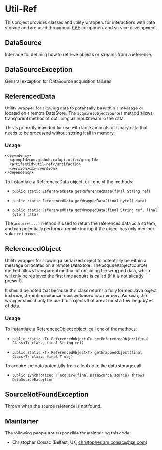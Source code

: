 # Util-Ref

This project provides classes and utility wrappers for interactions with data storage and are used throughout [CAF](http://cafapi.github.io/) component and service development.

## DataSource

Interface for defining how to retrieve objects or streams from a reference.

## DataSourceException

General exception for DataSource acquisition failures.

## ReferencedData

Utility wrapper for allowing data to potentially be within a message or located on a remote DataStore. The `acquire(ObjectSource)` method allows transparent method of obtaining an InputStream to the data.

This is primarily intended for use with large amounts of binary data that needs to be processed without storing it all in memory.

### Usage

```
<dependency>
  <groupId>com.github.cafapi.util</groupId>
  <artifactId>util-ref</artifactId>
  <version>xxx</version>
</dependency>
```

To instantiate a ReferencedData object, call one of the methods:

- `public static ReferencedData getReferencedData(final String ref)`

- `public static ReferencedData getWrappedData(final byte[] data)`

- `public static ReferencedData getWrappedData(final String ref, final byte[] data)`

The `acquire(...)` method is used to return the referenced data as a stream, and can potentially perform a remote lookup if the object has only member value `reference`.

## ReferencedObject

Utility wrapper for allowing a serialized object to potentially be within a message or located on a remote DataStore. The acquire(ObjectSource) method allows transparent method of obtaining the wrapped data, which will only be retrieved the first time acquire is called (if it is not already present).

It should be noted that because this class returns a fully formed Java object instance, the entire instance must be loaded into memory. As such, this wrapper should only be used for objects that are at most a few megabytes of data.

### Usage

To instantiate a ReferencedObject object, call one of the methods:

- `public static <T> ReferencedObject<T> getReferencedObject(final Class<T> clazz, final String ref)`

- `public static <T> ReferencedObject<T> getWrappedObject(final Class<T> clazz, final T obj)`

To acquire the data potentially from a lookup to the data storage call:

- `public synchronized T acquire(final DataSource source) throws DataSourceException`

## SourceNotFoundException

Thrown when the source reference is not found.

## Maintainer

The following people are responsible for maintaining this code:

- Christopher Comac (Belfast, UK, christopher.jam.comac@hpe.com)
